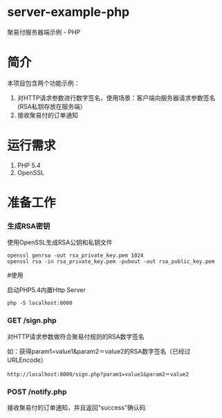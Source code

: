 server-example-php
===================

聚易付服务器端示例 - PHP

# 简介
本项目包含两个功能示例：

1. 对HTTP请求参数进行数字签名，使用场景：客户端向服务器请求参数签名(RSA私钥存放在服务端）
2. 接收聚易付的订单通知

# 运行需求

1. PHP 5.4
2. OpenSSL

# 准备工作

### 生成RSA密钥

使用OpenSSL生成RSA公钥和私钥文件

```
openssl genrsa -out rsa_private_key.pem 1024
openssl rsa -in rsa_private_key.pem -pubout -out rsa_public_key.pem
```

#使用

启动PHP5.4内置Http Server

```
php -S localhost:8000
```

### GET /sign.php

对HTTP请求参数做符合聚易付规则的RSA数字签名

如：获得param1=value1&param2＝value2的RSA数字签名（已经过URLEncode）

```
http://localhost:8000/sign.php?param1=value1&param2＝value2
```

### POST /notify.php 

接收聚易付的订单通知，并且返回"success"确认码


